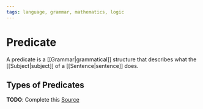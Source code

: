 ```yaml
---
tags: language, grammar, mathematics, logic
---
```


# Predicate

A predicate is a [[Grammar|grammatical]] structure that describes what the [[Subject|subject]] of a [[Sentence|sentence]] does.

## Types of Predicates

**TODO**: Complete this [Source](https://www.grammarly.com/blog/predicate/)